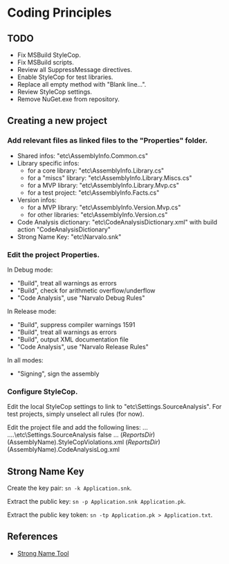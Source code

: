 Coding Principles
=================

TODO
----

- Fix MSBuild StyleCop.
- Fix MSBuild scripts.
- Review all SuppressMessage directives.
- Enable StyleCop for test libraries.
- Replace all empty method with "Blank line...".
- Review StyleCop settings.
- Remove NuGet.exe from repository.


Creating a new project
----------------------

### Add relevant files as linked files to the "Properties" folder.

- Shared infos: "etc\AssemblyInfo.Common.cs"
- Library specific infos:
    * for a core library: "etc\AssemblyInfo.Library.cs"
    * for a "miscs" library: "etc\AssemblyInfo.Library.Miscs.cs"
    * for a MVP library: "etc\AssemblyInfo.Library.Mvp.cs"
    * for a test project: "etc\AssemblyInfo.Facts.cs"
- Version infos:
    * for a MVP library: "etc\AssemblyInfo.Version.Mvp.cs"
    * for other libraries: "etc\AssemblyInfo.Version.cs"
- Code Analysis dictionary: "etc\CodeAnalysisDictionary.xml"
  with build action "CodeAnalysisDictionary"
- Strong Name Key: "etc\Narvalo.snk"

### Edit the project Properties.

In Debug mode:
- "Build", treat all warnings as errors
- "Build", check for arithmetic overflow/underflow
- "Code Analysis", use "Narvalo Debug Rules"

In Release mode:
- "Build", suppress compiler warnings 1591
- "Build", treat all warnings as errors
- "Build", output XML documentation file
- "Code Analysis", use "Narvalo Release Rules"

In all modes:
- "Signing", sign the assembly

### Configure StyleCop.

Edit the local StyleCop settings to link to "etc\Settings.SourceAnalysis".
For test projects, simply unselect all rules (for now).

Edit the project file and add the following lines:
    <PropertyGroup>
      ...
      <SourceAnalysisOverrideSettingsFile>..\..\etc\Settings.SourceAnalysis</SourceAnalysisOverrideSettingsFile>
      <SourceAnalysisTreatErrorsAsWarnings>false</SourceAnalysisTreatErrorsAsWarnings>
      ...
    </PropertyGroup>
    <PropertyGroup Condition="'$(ReportsDir)' != ''">
      <SourceAnalysisOutputFile>$(ReportsDir)$(AssemblyName).StyleCopViolations.xml</SourceAnalysisOutputFile>
      <CodeAnalysisLogFile>$(ReportsDir)$(AssemblyName).CodeAnalysisLog.xml</CodeAnalysisLogFile>
    </PropertyGroup>
    <Import Project="..\..\scripts\Narvalo.stylecop.targets" />


Strong Name Key
---------------

Create the key pair: `sn -k Application.snk`.

Extract the public key: `sn -p Application.snk Application.pk`.

Extract the public key token: `sn -tp Application.pk > Application.txt`.


References
----------

+ [Strong Name Tool](http://msdn.microsoft.com/en-us/library/k5b5tt23.aspx)
